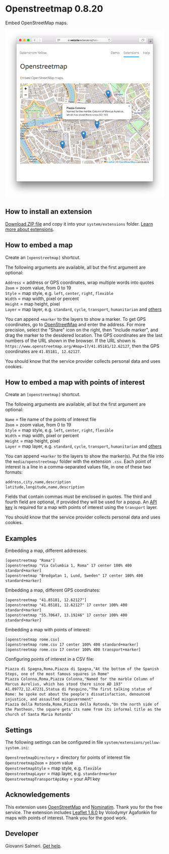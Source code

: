 Openstreetmap 0.8.20
====================
Embed OpenStreetMap maps.

<p align="center"><img src="SCREENSHOT.png" alt="Screenshot"></p>

## How to install an extension

[Download ZIP file](https://github.com/GiovanniSalmeri/yellow-openstreetmap/archive/refs/heads/main.zip) and copy it into your `system/extensions` folder. [Learn more about extensions](https://github.com/annaesvensson/yellow-update).

## How to embed a map

Create an `[openstreetmap]` shortcut.

The following arguments are available, all but the first argument are optional:

`Address` = address or GPS coordinates, wrap multiple words into quotes  
`Zoom` = zoom value, from 0 to 19  
`Style` = map style, e.g. `left`, `center`, `right`, `flexible`  
`Width` = map width, pixel or percent  
`Height` = map height, pixel  
`Layer` = map layer, e.g. `standard`, `cycle`, `transport`, `humanitarian` and [others](https://wiki.openstreetmap.org/wiki/Browsing#Layers)

You can append `+marker` to the layers to show a marker. To get GPS coordinates, go to [OpenStreetMap](https://www.openstreetmap.org/) and enter the address. For more precision, select the "Share" icon on the right, then "Include marker", and drag the marker to the desidered location. The GPS coordinates are the last numbers of the URL shown in the browser. If the URL shown is `https://www.openstreetmap.org/#map=17/41.85181/12.62127`, then the GPS coordinates are `41.85181, 12.62127`.

You should know that the service provider collects personal data and uses cookies.

## How to embed a map with points of interest

Create an `[openstreetmap]` shortcut.

The following arguments are available, all but the first argument are optional:

`Name` = file name of the points of interest file  
`Zoom` = zoom value, from 0 to 19  
`Style` = map style, e.g. `left`, `center`, `right`, `flexible`  
`Width` = map width, pixel or percent  
`Height` = map height, pixel  
`Layer` = map layer, e.g. `standard`, `cycle`, `transport`, `humanitarian` and [others](https://wiki.openstreetmap.org/wiki/Browsing#Layers)

You can append `+marker` to the layers to show the marker(s). Put the file into the `media/openstreetmap/` folder with the extension `.csv`. Each point of interest is a line in a comma-separated values file, in one of these two formats:

```
address,city,name,description
latitude,longitude,name,description
```

Fields that contain commas must be enclosed in quotes. The third and fourth field are optional, if provided they will be used for a popup. An [API key](https://www.thunderforest.com/pricing/) is required for a map with points of interest using the `transport` layer.

You should know that the service provider collects personal data and uses cookies.

## Examples

Embedding a map, different addresses:

    [openstreetmap "Roma"]
    [openstreetmap "Via Columbia 1, Roma" 17 center 100% 400 standard+marker]
    [openstreetmap "Bredgatan 1, Lund, Sweden" 17 center 100% 400 standard+marker]

Embedding a map, different GPS coordinates:

    [openstreetmap "41.85181, 12.62127"]
    [openstreetmap "41.85181, 12.62127" 17 center 100% 400 standard+marker]
    [openstreetmap "55.70647, 13.19246" 17 center 100% 400 standard+marker]

Embedding a map with points of interest:

    [openstreetmap rome.csv]
    [openstreetmap rome.csv 17 center 100% 400 standard+marker]
    [openstreetmap rome.csv 17 center 100% 400 transport+marker]

Configuring points of interest in a CSV file:

```
Piazza di Spagna,Roma,Piazza di Spagna,"At the bottom of the Spanish Steps, one of the most famous squares in Rome"
Piazza Colonna,Roma,Piazza Colonna,"Named for the marble Column of Marcus Aurelius, which has stood there since AD 193"
41.89772,12.47231,Statua di Pasquino,"The first talking statue of Rome: he spoke out about the people's dissatisfaction, denounced injustice, and assaulted misgovernment"
Piazza della Rotonda,Roma,Piazza della Rotonda,"On the north side of the Pantheon, the square gets its name from its informal title as the church of Santa Maria Rotonda"
```

## Settings

The following settings can be configured in file `system/extensions/yellow-system.ini`:

`OpenstreetmapDirectory` = directory for points of interest file  
`OpenstreetmapZoom` = zoom value  
`OpenstreetmapStyle` = map style, e.g. `flexible`  
`OpenstreetmapLayer` = map layer, e.g. `standard+marker`  
`OpenstreetmapTransportApiKey` = your API key  

## Acknowledgements

This extension uses [OpenStreetMap](https://wiki.openstreetmap.org/wiki/Main_Page) and [Nominatim](https://wiki.openstreetmap.org/wiki/Nominatim). Thank you for the free service. The extension includes [Leaflet 1.8.0](https://github.com/Leaflet/Leaflet) by Volodymyr Agafonkin for maps with points of interest. Thank you for the good work.

## Developer

Giovanni Salmeri. [Get help](https://datenstrom.se/yellow/help/).
